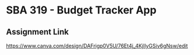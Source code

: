 # SBA 319 - Budget Tracker App

## Assignment Link
https://www.canva.com/design/DAFrigp0V5U/76Et4j_4KjlIyGSiv6gNsw/edit
